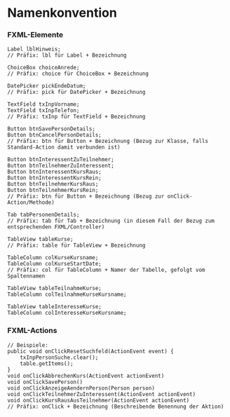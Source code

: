 Namenkonvention
===============
### FXML-Elemente

    Label lblHinweis;
    // Präfix: lbl für Label + Bezeichnung

    ChoiceBox choiceAnrede;
    // Präfix: choice für ChoiceBox + Bezeichnung
    
    DatePicker pickEndeDatum;
    // Präfix: pick für DatePicker + Bezeichnung
    
    TextField txInpVorname;
    TextField txInpTelefon;
    // Präfix: txInp für TextField + Bezeichnung
    
    Button btnSavePersonDetails;
    Button btnCancelPersonDetails;
    // Präfix: btn für Button + Bezeichnung (Bezug zur Klasse, falls Standard-Action damit verbunden ist)
    
    Button btnInteressentZuTeilnehmer;
    Button btnTeilnehmerZuInteressent;
    Button btnInteressentKursRaus;
    Button btnInteressentKursRein;
    Button btnTeilnehmerKursRaus;
    Button btnTeilnehmerKursRein;
    // Präfix: btn für Button + Bezeichnung (Bezug zur onClick-Action/Methode)
    
    Tab tabPersonenDetails;
    // Präfix: tab für Tab + Bezeichnung (in diesem Fall der Bezug zum entsprechenden FXML/Controller)
    
    TableView tableKurse;
    // Präfix: table für TableView + Bezeichnung
    
    TableColumn colKurseKursname;
    TableColumn colKurseStartDate;
    // Präfix: col für TableColumn + Namer der Tabelle, gefolgt vom Spaltennamen
    
    TableView tableTeilnahmeKurse;
    TableColumn colTeilnahmeKurseKursname;
    
    TableView tableInteresseKurse;
    TableColumn colInteresseKurseKursname;

### FXML-Actions

    // Beispiele:
    public void onClickResetSuchfeld(ActionEvent event) {
        txInpPersonSuche.clear();
        table.getItems();
    }
    void onClickAbbrechenKurs(ActionEvent actionEvent)
    void onClickSavePerson()
    void onClickAnzeigeAendernPerson(Person person)
    void onClickTeilnehmerZuInteressent(ActionEvent actionEvent)
    void onClickKursRausAusTeilnehmer(ActionEvent actionEvent)
    // Präfix: onClick + Bezeichnung (Beschreibende Benennung der Aktion)